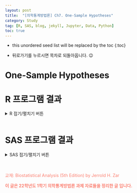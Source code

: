 ```yaml
---
layout: post
title:  "[의학통계방법론] Ch7. One-Sample Hypotheses"
category: Study
tag: [R, SAS, blog, jekyll, Jupyter, Data, Python]
toc: true
---
```

* this unordered seed list will be replaced by the toc
{:toc}

- 뒤로가기를 누르시면 목차로 되돌아옵니다. 😉

# One-Sample Hypotheses

# R 프로그램 결과

<details>
<summary>
R 접기/펼치기 버튼
</summary>
<div markdown="1">

**패키지**
<details>
<summary>
설치된 패키지 접기/펼치기 버튼
</summary>

<div markdown="1">

``` r
getwd()
```

    ## [1] "C:/Biostat"

``` r
library(dplyr)
library(kableExtra)
library(readxl)
library(pwr)
library(PairedData)
```

</div>
</details>

``` r
#모든 시트를 하나의 리스트로 불러오는 함수
read_excel_allsheets <- function(file, tibble = FALSE) {
  sheets <- readxl::excel_sheets(file)
  x <- lapply(sheets, function(X) readxl::read_excel(file, sheet = X))
  if(!tibble) x <- lapply(x, as.data.frame)
  names(x) <- sheets
  x
}
```

## 7장

**7장 연습문제 불러오기**

``` r
#data_chap07에 연습문제 7장 모든 문제 저장
data_chap07 <- read_excel_allsheets("data_chap07.xls")

#연습문제 각각 데이터 생성
for (x in 1:length(data_chap07)){
  assign(paste0('ex7_',c(1:4,13))[x],data_chap07[x])
  }

#연습문제 데이터 형식을 리스트에서 데이터프레임으로 변환
for (x in 1:length(data_chap07)){
  assign(paste0('ex7_',c(1:4,13))[x],data.frame(data_chap07[x]))
  }
```

### EXAMPLE 7.1

![](/study/img/ch7/7-1.png)

``` r
#데이터셋
ex7_1
```

    ##    Temperature
    ## 1         24.3
    ## 2         25.8
    ## 3         24.6
    ## 4         26.1
    ## 5         22.9
    ## 6         25.1
    ## 7         27.3
    ## 8         24.0
    ## 9         24.5
    ## 10        23.9
    ## 11        26.2
    ## 12        24.3
    ## 13        24.6
    ## 14        23.3
    ## 15        25.5
    ## 16        28.1
    ## 17        24.8
    ## 18        23.5
    ## 19        26.3
    ## 20        25.4
    ## 21        25.5
    ## 22        23.9
    ## 23        27.0
    ## 24        24.8
    ## 25        22.9
    ## 26        25.4

> 해당 데이터는 조간 생태계에 서식하는 게의 온도를 측정한 자료이다.

> 조간 생태계의 게의 온도의 평균이 24.3℃ 인지 t검정을 해보려 한다.

>  1) 24.3 데이터가 잘못 들어가 있으므로 제거하여 준다.

``` r
ex7_1 <- ex7_1$Temperature[2:26] #잘못 기입된 데이터로 인하여 수정
```

> 다음은 R 내장 함수로 구한 t-value이다.

``` r
t.test(ex7_1,alternative = c("two.sided"),mu=24.3,conf.level = 0.95)
```

    ## 
    ##  One Sample t-test
    ## 
    ## data:  ex7_1
    ## t = 2.7128, df = 24, p-value = 0.01215
    ## alternative hypothesis: true mean is not equal to 24.3
    ## 95 percent confidence interval:
    ##  24.47413 25.58187
    ## sample estimates:
    ## mean of x 
    ##    25.028

> t-value가 문제와 다르게 나온 것을 볼 수 있다.

> 직접 함수를 작성해서 구하여 보자.

``` r
two_tailed_t_test <- function(x,mu){
  n <- length(x)
  mu <- mu
  xbar <- round(mean(x),2)
  s2 <- round(var(x),2)
  se <- round(sqrt(s2/n),2)
  original_t <- ((mean(x)-mu)/sqrt(var(x)/n))
  t <- round((xbar-mu)/se,3)
  df <- n-1
  alpha <- 0.05
  value <- round(qt(1-(alpha/2),df),3)
  if(t>0){pvalue=2*pt(t,df,lower.tail=F)}
  else{pvalue=2*pt(t,df,lower.tail=T)}
  out <- data.frame(n=n,alpha=alpha,mu=mu,mean=xbar,var=s2,std_err=se,t_statistic=t,original_t=round(original_t,4),df=df,value=value,p_value=round(pvalue,3))
  return(out)
}

two_tailed_t_test(x=ex7_1,mu=24.3)
```

    ##    n alpha   mu  mean var std_err t_statistic original_t df value p_value
    ## 1 25  0.05 24.3 25.03 1.8    0.27       2.704     2.7128 24 2.064   0.012

> 값이 다르게 나온 이유는 반올림의 문제로 보인다.

> t검정 결과를 확인하여 보면 p-value가 0.012로 유의수준 0.05하에
> 귀무가설을 기각한다.

> 그러므로 조간 생태계의 게의 모평균 온도는 24.3℃가 아니라고 할 수 있다.

> 기각역을 그래프로 표현하여보자.

``` r
t <- two_tailed_t_test(ex7_1,mu=24.3)$value
curve(dt(x,24),-3,3,xlab="t",ylab="Density",yaxt='n',main="Hypothesis in Example 7.1 (df=24)")
polygon(c(t,seq(t,3,0.001),t), 
        c(dt(-3,24),dt(seq(t,3,0.001),24),dt(-3,24)),col="#007266",density=30)
polygon(c(-3,seq(-3,-t,0.001),-t), 
        c(dt(-3,24),dt(seq(-3,-t,0.001),24),dt(-3,24)),col="#007266",density = 30)
text(x=-2.064,y=0.1,labels = "-2.064")
text(x=2.064,y=0.1,labels = "2.064")
```

![](/study/img/ch7/unnamed-chunk-7-1.png)

> 다음은 자유도에 따른 t-분포 그래프의 변화이다.

``` r
t <- seq(-4, 4,0.01)
v1 <- 2
v2 <- 4
v3 <- 50
y1 <-(1/sqrt(pi*v1))*(factorial((v1+1)/2-1)/factorial(v1/2-1))*(1+t^2/v1)^(-(v1+1)/2)
y2 <-(1/sqrt(pi*v2))*(factorial((v2+1)/2-1)/factorial(v2/2-1))*(1+t^2/v2)^(-(v2+1)/2)
y3 <-(1/sqrt(pi*v3))*(factorial((v3+1)/2-1)/factorial(v3/2-1))*(1+t^2/v3)^(-(v3+1)/2)
plot(t, y1, type = 'l', col = 'red',xlab = "t",ylab = "Density", yaxt='n',ylim=c(0,0.4))
lines(t, y2, type = 'l', lty=2, col = 'blue')
lines(t, y3, type = 'l', lty=2, col = 'darkgreen')
legend("topright",legend=c("ν=1","ν=2","ν=50"),fil=c("red","blue","darkgreen"))
```

![](/study/img/ch7/unnamed-chunk-8-1.png)

### EXAMPLE 7.2

![](/study/img/ch7/7-2-1.png)
![](/study/img/ch7/7-2-2.png)

``` r
#데이터셋
ex7_2
```

    ##    weightchange
    ## 1           1.7
    ## 2           0.7
    ## 3          -0.4
    ## 4          -1.8
    ## 5           0.2
    ## 6           0.9
    ## 7          -1.2
    ## 8          -0.9
    ## 9          -1.8
    ## 10         -1.4
    ## 11         -1.8
    ## 12         -2.0

> 해당 데이터는 운동 후의 몸무게의 변화량을 측정한 자료이다.

> 운동 후 몸무게의 변화량의 모평균이 0인지 검정하기 위해 t 검정을
> 수행한다.

``` r
t.test(ex7_2$weightchange, mu=0, alternative = "two.sided")
```

    ## 
    ##  One Sample t-test
    ## 
    ## data:  ex7_2$weightchange
    ## t = -1.7981, df = 11, p-value = 0.09964
    ## alternative hypothesis: true mean is not equal to 0
    ## 95 percent confidence interval:
    ##  -1.4456548  0.1456548
    ## sample estimates:
    ## mean of x 
    ##     -0.65

``` r
two_tailed_t_test(ex7_2$weightchange,mu=0)
```

    ##    n alpha mu  mean  var std_err t_statistic original_t df value p_value
    ## 1 12  0.05  0 -0.65 1.57    0.36      -1.806    -1.7981 11 2.201   0.098

> t 검정 결과를 확인하여 보면 p-value가 0.098로 유의수준 0.05하에
> 귀무가설을 기각할 수 없다.

> 그러므로 운동으로 인한 변화량의 모평균은 0이 아니라고 할 수 없다.

> 기각역을 그래프로 표현하여보자.

``` r
t <- two_tailed_t_test(ex7_2$weightchange,mu=0)$value
curve(dt(x,11),-3,3,xlab="t",ylab="Density",yaxt='n',main="Hypothesis in Example 7.2 (df=11)")
polygon(c(t,seq(t,3,0.001),t), 
        c(dt(-3,11),dt(seq(t,3,0.001),11),dt(-3,11)),col="#007266",density=30)
polygon(c(-3,seq(-3,-t,0.001),-t), 
        c(dt(-3,11),dt(seq(-3,-t,0.001),11),dt(-3,11)),col="#007266",density = 30)
text(x=-2.201,y=0.1,labels = "-2.201")
text(x=2.201,y=0.1,labels = "2.201")
```

![](/study/img/ch7/unnamed-chunk-12-1.png)

### EXAMPLE 7.3

![](/study/img/ch7/7-3.png)

``` r
#데이터셋
ex7_3
```

    ##    weightchange
    ## 1           0.2
    ## 2          -0.5
    ## 3          -1.3
    ## 4          -1.6
    ## 5          -0.7
    ## 6           0.4
    ## 7          -0.1
    ## 8           0.0
    ## 9          -0.6
    ## 10         -1.1
    ## 11         -1.2
    ## 12         -0.8

> 해당 데이터는 약물을 복용 후 몸무게의 증감이 있는지를 기록한 자료이다.

> 약물 복용 후 몸무게의 증감의 모평균이 0보다 큰지 아닌지 알아보기 위해
> t 검정을 수행한다.

> 다음은 R 내장 함수로 구한 단측 검정이다.

``` r
t.test(ex7_3, alternative = c("less"), mu=0, conf.level = 0.95)
```

    ## 
    ##  One Sample t-test
    ## 
    ## data:  ex7_3
    ## t = -3.3285, df = 11, p-value = 0.003364
    ## alternative hypothesis: true mean is less than 0
    ## 95 percent confidence interval:
    ##        -Inf -0.2801098
    ## sample estimates:
    ##  mean of x 
    ## -0.6083333

> 직접 함수를 작성해서 구하여 보자.

``` r
one_tailed_t_test <- function(x,mu){
  n <- length(x)
  mu <- mu
  xbar <- round(mean(x),2)
  s2 <- round(var(x),2)
  se <- round(sqrt(s2/n),2)
  original_t <- ((mean(x)-mu)/sqrt(var(x)/n))
  t <- round((xbar-mu)/se,3)
  df <- n-1
  alpha <- 0.05
  value <- round(qt(1-(alpha),df),3)
  if(t>0){pvalue=pt(t,df,lower.tail=F)}
  else{pvalue=pt(t,df,lower.tail=T)}
  out <- data.frame(n=n,alpha=alpha,mu=mu,mean=xbar,var=s2,std_err=se,t_statistic=t,original_t=round(original_t,4),df=df,value=value,p_value=round(pvalue,3))
  return(out)
}

one_tailed_t_test(ex7_3$weightchange,mu=0)
```

    ##    n alpha mu  mean var std_err t_statistic original_t df value p_value
    ## 1 12  0.05  0 -0.61 0.4    0.18      -3.389    -3.3285 11 1.796   0.003

> t 검정 결과를 확인하여 보면 t 검정통계량값은 -3.3285 이며, p-value는
> 0.003로 유의수준 0.05하에 귀무가설을 기각할 수 있다.

> 따라서 살을 빼기 위한 목적으로의 약을 복용했을 때 몸무게의 변화량의
> 모평균이 0이 아니라고 할 수 있다.

> 기각역을 그린 t 분포는 다음과 같다.

``` r
t <- one_tailed_t_test(ex7_3$weightchange,mu=0)$value
curve(dt(x,11),-3,3,xlab="t",ylab="Density",yaxt='n',main="Hypothesis in Example 7.3 (df=11)")
polygon(c(-3,seq(-3,-t,0.001),-t),
        c(dt(-3,11),dt(seq(-3,-t,0.001),11),dt(-3,11)),col="#007266",density = 30)
text(x=-1.796,y=0.12,labels = "-1.796")
```

![](/study/img/ch7/unnamed-chunk-16-1.png)

### EXAMPLE 7.4

![](/study/img/ch7/7-4.png)

``` r
#데이터셋
ex7_4
```

    ##   gastricjuice
    ## 1         42.7
    ## 2         43.4
    ## 3         44.6
    ## 4         45.1
    ## 5         45.6
    ## 6         45.9
    ## 7         46.8
    ## 8         47.6

> 해당 데이터는 약물이 위액에 용해시간을 측정한 자료로, 용해 시간의 평균이 45초보다 낮은지 아닌지를 검정하기 위해 t 검정을 수행한다.

``` r
t.test(ex7_4$gastricjuice,mu=45,alternative = "greater")
```

    ## 
    ##  One Sample t-test
    ## 
    ## data:  ex7_4$gastricjuice
    ## t = 0.36647, df = 7, p-value = 0.3624
    ## alternative hypothesis: true mean is greater than 45
    ## 95 percent confidence interval:
    ##  44.11393      Inf
    ## sample estimates:
    ## mean of x 
    ##   45.2125

``` r
one_tailed_t_test(ex7_4$gastricjuice,mu=45)
```

    ##   n alpha mu  mean  var std_err t_statistic original_t df value p_value
    ## 1 8  0.05 45 45.21 2.69    0.58       0.362     0.3665  7 1.895   0.364

> t 검정 결과를 확인하여 보면 t 검정통계량값은 0.362 이며, p-value는 0.364로 유의수준 0.05하에 귀무가설을 기각할 수 없다.

> 그러므로 약물이 위액에 용해되는 시간의 모평균이 45초보다 크다고 할 수 없다.

> 기각역을 그린 t 분포는 다음과 같다.

``` r
t <- one_tailed_t_test(ex7_4$gastricjuice,mu=45)$value
curve(dt(x,7),-3,3,xlab="t",ylab="Density",yaxt='n',main="Hypothesis in Example 7.4 (df=7)")
polygon(c(t,seq(t,3,0.001),t),
        c(dt(-3,7),dt(seq(t,3,0.001),7),dt(-3,7)),col="#007266",density=30)
text(x=1.895,y=0.12,labels = "1.895")
```

![](/study/img/ch7/unnamed-chunk-20-1.png)

### EXAMPLE 7.5

![](/study/img/ch7/7-5.png)

``` r
t.test(ex7_1,alternative = c("two.sided"),conf.level = 0.95)
```

    ## 
    ##  One Sample t-test
    ## 
    ## data:  ex7_1
    ## t = 93.263, df = 24, p-value < 2.2e-16
    ## alternative hypothesis: true mean is not equal to 0
    ## 95 percent confidence interval:
    ##  24.47413 25.58187
    ## sample estimates:
    ## mean of x 
    ##    25.028

``` r
t.test(ex7_1,alternative = c("two.sided"),conf.level = 0.99)
```

    ## 
    ##  One Sample t-test
    ## 
    ## data:  ex7_1
    ## t = 93.263, df = 24, p-value < 2.2e-16
    ## alternative hypothesis: true mean is not equal to 0
    ## 99 percent confidence interval:
    ##  24.27741 25.77859
    ## sample estimates:
    ## mean of x 
    ##    25.028

> 95% 신뢰구간이란 100번의 표본추출을 통해 각각의 신뢰구간을 구했을 때 실제 모집단의 평균이 그 안에 포함될 경우가 95번 정도임을 말하며,

> 99% 신뢰구간이란 100번의 표본추출을 통해 각각의 신뢰구간을 구했을 때 실제 모집단의 평균이 그 안에 포함될 경우가 99번 정도임을 말한다.

> 이를 바탕으로 추론해볼 수 있는 사실은 신뢰구간이 넓어질수록 그 신뢰구간이 모평균을 포함하는 경우의 수가 많아질 것이라고 예측해볼 수 있으며 이는 실제 위의 95%, 99% 신뢰구간을 통해 확인할 수 있다.

> 95% 신뢰구간은 mu=24.3를 포함하지 않으나, 매우 작은 값으로 ci에 포함되지 않는 것이기에 샘플 규모를 키우면 ci에 포함될 가능성이 있다.

> 즉, 95%, 99% ci 모두 mu=24.3 포함하는 것으로 해석하여 귀무가설은 기각하지 못한다.

> 따라서 체온 변화의 모평균은 24.3도가 아니라고 할 수 없다.

### EXAMPLE 7.6

![](/study/img/ch7/7-6.png)

> Example 7.1 데이터에 게를 추가하여 예측구간을 구하여 보겠다.

> 다음은 8개의 추가 데이터가 생길 때의 모평균의 예측구간을 나타낸다.

``` r
n <- length(ex7_1)
M <- mean(ex7_1)
V <- var(ex7_1)
SR <- sqrt((V/8)+(V/25))
a = 1-(0.05/2)

L <- M-(qt(a, df=n-1)*SR)
R <- M+(qt(a, df=n-1)*SR)
cat(" Mean = ",M,"℃","\n","Std.Err = ",SR,"℃","\n", "df = ",n-1,"\n","95% confidence interval = [",round(L,2),",",round(R,2),"]")
```

    ##  Mean =  25.028 ℃ 
    ##  Std.Err =  0.5450427 ℃ 
    ##  df =  24 
    ##  95% confidence interval = [ 23.9 , 26.15 ]

> 이번엔 1개의 추가 데이터가 생길 때의 모평균의 예측구간을 확인하여
> 보자.

``` r
n <- length(ex7_1)
M <- mean(ex7_1)
V <- var(ex7_1)
SR <- sqrt((V/1)+(V/25))
a = 1-(0.05/2)

L <- M-(qt(a, df=n-1)*SR)
R <- M+(qt(a, df=n-1)*SR)
cat(" Mean = ",M,"℃","\n","Std.Err = ",SR,"℃","\n", "df = ",n-1,"\n","95% confidence interval = [",round(L,2),",",round(R,2),"]")
```

    ##  Mean =  25.028 ℃ 
    ##  Std.Err =  1.368375 ℃ 
    ##  df =  24 
    ##  95% confidence interval = [ 22.2 , 27.85 ]

| Number of Added sample | L1    | L2    |
|:-----------------------|:------|:------|
| 8                      | 23.91 | 26.15 |
| 1                      | 22.21 | 27.85 |

> m=8일 때 예측구간은 (23.91, 26.15)이고 m=1일 때 예측구간은 (22.21, 27.85)이다. 

> 이를 보면 관측치가 많아질 수록 신뢰구간이 짧아지는 것을 확인할 수 있다. 

### EXAMPLE 7.7

![](/study/img/ch7/7-7.png)

> 95% 신뢰구간의 길이가 0.5보다 길지 않도록 하려면 d=0.25, α=0.05로 설정해야 하고, Example7_3을 통해 구한 분산은 0.4008이다.

> 정규분포를 따르는 표본의 분산을 구할 수 있다면 원하는 정밀도에 필요한 표본 크기를 다음의 식을 통하여 추정할 수 있다.

$$
n =\ \frac{s^2t^2_\frac{\alpha}{2},_\nu}{d^2}
$$

> 하지만 이 공식에서 우리는 자유도 값을 모르기 때문에(표본 크기를 모르기 때문) 반복적인 과정을 통해서 가정한 n값과 실제 결과로 나온 표본의 크기가 가장 잘 일치하는 값을 찾아야한다.

> 우선 Example 7.3의 데이터를 사용하여 n=40부터 대입하여 보자.

> ceilng() 함수를 사용하여 나온 결과보다 크거나 같은 정수를 나오게 하였다. 

``` r
d=0.25
a = 1-(0.05/2)

n1 <- ceiling((var(ex7_3$weightchange)*(qt(0.975, df=40-1))^2)/d^2) # n=40
cat(" nessesary sample size = 40, n = ",n1)
```

    ##  nessesary sample size = 40, n =  27

> 최대정밀도가 0.25이고 표본 40개 필요하다고 했을 때 n=27로 27보다 커야하므로 n=27을 다시 대입하여 보자.

``` r
n2 <- ceiling((var(ex7_3$weightchange)*(qt(0.975, df=27-1))^2)/d^2) # n=27
cat("nessesary sample size = 27, n = ",n2)
```

    ## nessesary sample size = 27, n =  28

> 표본이 27일 때에는 n=28로 specific 한 신뢰구간을 얻기 위해서는 28 이상의 표본이 필요하다.

### EXAMPLE 7.8

![](/study/img/ch7/7-8.png)

> Example 7.2 데이터를 사용해서 귀무가설 $$H_0: \mu \ = \mu_0$$ 를 기각할 수 있는 최소 표본크기를 계산해보도록한다.
  
> $$\alpha=0.05,\ \beta=0.10,\ \delta =1.0$$ 가 주어져 있다고 하자. Example 7.2의 $$s^2=1.5682$$ 이다.

> 샘플 사이즈를 구하는 공식은 다음과 같다.

$$
\begin{aligned}
n=\frac{s^2}{\delta^2}(t_{\alpha,\nu}\ +\ t_{\beta (1), \nu})^2
\end{aligned}
$$

> 먼저 샘플 사이즈가 20이 필요하다고 가정하면 다음과 같다.

``` r
d<-1.0
var<-round(var(ex7_2$weightchange),4)
t005<-round(qt(0.025, df=19, lower.tail=F),3)
t01<-round(qt(0.1, df=19, lower.tail=F),3)
n1 <- round((var/(d)^2)*(t005+t01)^2,1)
n1
```

    ## [1] 18.4

> 이제 추정에 필요한 샘플 사이즈가 19라고 하자.

``` r
d<-1.0
var<-round(var(ex7_2$weightchange),4)
t005<-round(qt(0.025, df=18, lower.tail=F),3)
t01<-round(qt(0.1, df=18, lower.tail=F),3)
n2 <- round((var/(d)^2)*(t005+t01)^2,1)
n2
```

    ## [1] 18.5

``` r
cat(" sample size가 20 일때 필요한 최소 표본수 =",ceiling(n1),"\n","sample size가 19 일때 필요한 최소 표본수 =", ceiling(n2))
```

    ##  sample size가 20 일때 필요한 최소 표본수 = 19 
    ##  sample size가 19 일때 필요한 최소 표본수 = 19

> 샘플 사이즈를 처음에는 20으로 했었고 19로도 해본 결과 최소로 필요한 표본의 수는 각각 18.4와 18.5로 산출되었다. 

> 그러므로 $$\alpha=0.05,\ \beta=0.10,\ \delta =1.0$$ 로 주어졌을 때 귀무가설 $$H_0 : \mu_0 = \mu$$을 기각할 필요한 최소의 표본수는 19개이다. 

> pwr.t.test() 함수를 사용했을 때에도 같은 결과가 나온다.

``` r
library(pwr)

dd <- 1/sqrt(var(ex7_2$weightchange)) #effect size

pwr.t.test(n=,d=dd, sig.level=0.05, power=0.90, type="one.sample")
```

    ## 
    ##      One-sample t test power calculation 
    ## 
    ##               n = 18.5056
    ##               d = 0.7985494
    ##       sig.level = 0.05
    ##           power = 0.9
    ##     alternative = two.sided

### EXAMPLE 7.9

![](/study/img/ch7/7-9.png)

> Example 7.8에서는 양측 t-test를 검정할 때 smallest difference 인 $delta$ 를 알고있었다. 

> 만약 $\delta$ 가 주어져 있지 않고 $n$만 주어져있을 때 $\delta$ 를 구하는 과정은 다음과 같다.   

``` r
p<-pwr.t.test(n=25, sig.level = 0.05, power=0.90, type="one.sample", alternative="two.sided")

(p$d)*sd(ex7_2$weightchange)
```

    ## [1] 0.8464156

$$
\begin{aligned}
\delta&=\sqrt{\frac{s^2}{n}}(t_\alpha,_\nu+t_{\beta(1)},_\nu)\\
 &= \sqrt{\frac{1.5682}{25}}(t_{0.05(2),24} + t_{0.10(1),24}) \\
&= (0.25)(2.064+1.318) \\
&= 0.85\ g
\end{aligned}
$$    

> 그러므로 표본수가 25, 유의수준 0.05, 검정력이 0.9일 때 최소 유의차는 양측검정에서 0.85이다.

### EXAMPLE 7.10

![](/study/img/ch7/7-10.png)

> 이 예제의 경우 가설 $H_0 : \mu =0$에 대한 t-test의 검정력을 추정하는 문제로 아래와 같은 식을 통해 β값을 찾을 수 있다.

$$
t_{\beta (1), \nu}=\frac{\delta}{\sqrt{\frac{s^2}{n}}}-t_{\alpha, \nu}
$$

> 주어진 조건($n=15,\ ν=14,\  α=0.05,\ t_{0.05(2),14}=2.145,\ s^2=1.5682,\ δ=1.0$)을 대입하여 $t_{β(1),14}$ 값을 구해보면 0.948이 나오고 이를 바탕으로 t분포표를 이용해 β값을 구해낼 수 있다. 

``` r
n <- 15
var <- round(var(ex7_2$weightchange),4)
t005 <- round(qt(0.025, df=14, lower.tail=F),3)
beta<-round(1.0/(sqrt(var/n))-t005,3)
beta
```

    ## [1] 0.948

> t분포표에서 찾아보면 0.948 값은 df=14일 때 α=0.1과 α=0.25사이에 있는 값임을 확인할 수 있다.

> 이를 pwr.t.test() 함수를 사용해서 구해보면 다음과 같다.

``` r
pwr.t.test(n=15, d=1, sig.level = 0.05, power=, type="one.sample")
```

    ## 
    ##      One-sample t test power calculation 
    ## 
    ##               n = 15
    ##               d = 1
    ##       sig.level = 0.05
    ##           power = 0.9490865
    ##     alternative = two.sided

> $\delta=1.0$이 아닌 계산을 통한 정확한 값은 다음과 같다.

``` r
d <- 1/sqrt(var(ex7_2$weightchange)) #exact effect size
pwr_test<-pwr.t.test(n=15,d=d, sig.level=0.05, power=, type="one.sample", alternative="two.sided")
round(pwr_test$power,2)
```

    ## [1] 0.82

> pwr.test결과에서 좀 더 정확한 검정력을 보면 power=0.82로 1-power=0.18임을 알 수 있고 따라서 β=0.18임을 알 수 있다.

### EXAMPLE 7.11

![](/study/img/ch7/7-11-1.png)
![](/study/img/ch7/7-11-2.png)

``` r
one_tailed_chi2_test <- function(x,sig,up_or_down){
  n <- length(x)
  sig <- sig
  df <- n-1
  ss <- round(var(x)*df,4)
  s2 <- round(var(x),4)
  chis <- round(ss/sig,3)
  df <- n-1
  alpha <- 0.05
  if (up_or_down == "up"){chi2 = round(qchisq((1-alpha),df),3) }
  else { chi2 = round(qchisq((alpha),df),3)}
  if(chis < chi2){decision="Not reject H0"}
  else{decision="Reject H0"}
  out <- data.frame(SS=ss,df,s2,chis,chi2,decision)
  return(out)
}

one_tailed_chi2_test(ex7_4$gastricjuice,1.5,up_or_down = "up")%>%
  kbl(caption = "Result of Hypothesis") %>%
  kable_styling(bootstrap_options = c("striped", "hover", "condensed", "responsive"))
```

<table class="table table-striped table-hover table-condensed table-responsive" style="margin-left: auto; margin-right: auto;">
<caption>
Result of Hypothesis
</caption>
<thead>
<tr>
<th style="text-align:right;">
SS
</th>
<th style="text-align:right;">
df
</th>
<th style="text-align:right;">
s2
</th>
<th style="text-align:right;">
chis
</th>
<th style="text-align:right;">
chi2
</th>
<th style="text-align:left;">
decision
</th>
</tr>
</thead>
<tbody>
<tr>
<td style="text-align:right;">
18.8287
</td>
<td style="text-align:right;">
7
</td>
<td style="text-align:right;">
2.6898
</td>
<td style="text-align:right;">
12.552
</td>
<td style="text-align:right;">
14.067
</td>
<td style="text-align:left;">
Not reject H0
</td>
</tr>
</tbody>
</table>

$$
\begin{aligned}
H_0 &: \sigma^2 \leq 1.5\ sec^2\\
H_1 &: \sigma^2 > 1.5\ sec^2
\end{aligned}
$$

> 가설 검정 결과 $SS=18.8281$ 이고 카이제곱 검정통계량 $\chi^2=12.552$ 이며 유의수준 0.05 아래에서 검정통계량 값이 기각역인 $\chi_{0.05,7}^2=14.067$ 에 포함되지 않아 귀무가설 $H_0 : \sigma^2 \leq 1.5\ sec^2$ 를 기각할 수 없다.

> 다음은 PairedTest 패키지에 있는 Var.test를 통해 가설검정을 수행한 결과이다.

``` r
library(PairedData)
Var.test(ex7_4$gastricjuice,ratio=1.5,alternative = "greater")
```

    ## 
    ##  One-sample variance test
    ## 
    ## data:  x
    ## X-squared = 12.552, df = 7, p-value = 0.08379
    ## alternative hypothesis: true variance is greater than 1.5
    ## 95 percent confidence interval:
    ##  1.338492      Inf
    ## sample estimates:
    ## variance 
    ## 2.689821

> 위의 결과에서 p-value=0.08379로 유의수준 0.05보다 커서 귀무가설을 기각할 수 없다. 

> 그러므로 해당 데이터의 모분산이 1.5 sec2 보다 크다는 증거가 부족하다.

> 기각역을 그린 카이제곱 분포는 다음과 같다.

``` r
c <- one_tailed_chi2_test(ex7_4$gastricjuice,1.5,up_or_down = "up")$chi2
cc <- one_tailed_chi2_test(ex7_4$gastricjuice,1.5,up_or_down = "up")$chis
curve(dchisq(x,7),0,25,xlab=expression(chi^2),ylab="",yaxt='n',main="Hypothesis in Example 7.11 (df=7)")
polygon(c(cc,seq(cc,25,0.001),cc), #기각역
        c(dchisq(0,7),dchisq(seq(cc,25,0.001),7),dchisq(0,25)),col="#007266",density=30)
polygon(c(c,seq(c,25,0.001),c), 
        c(dchisq(0,7),dchisq(seq(c,25,0.001),7),dchisq(0,25)),col="#ffffb3",density=30)
# polygon(c(-3,seq(-3,-t,0.001),-t), 
#         c(dt(-3,24),dt(seq(-3,-t,0.001),24),dt(-3,24)),col="deeppink",density = 30)
text(x=14.067,y=0.025,labels = "14.067")
text(x=12.552,y=0.036,labels = "12.552")
text(x=20, y=0.1, expression(chi^2 == paste(frac(SS, sigma[0]^2), " ",)), cex = 1.5)
```

![](/study/img/ch7/unnamed-chunk-37-1.png)

### EXAMPLE 7.12

![](/study/img/ch7/7-12.png)

> 앞의 예제에서는 Example 7.4데이터를 이용하여 모분산에 대한 가설검정을 하였다. 

> 그렇다면 유의수준 5% 하에서 0.90의 검정력을 가지고 귀무가설 $H_0 : \sigma^2 \leq 1.50\ sec^2$ 을 기각하기 위해서는 얼만큼의 표본이 필요할지 Sample size를 구해보도록 한다.

> Example 7.4에서 해당 데이터의 $s^2=2.6898\ sec^2$을 알고있다. 

> 모분산 $\sigma_0^2=1.75\ sec^2$ 를 알고있다고 가정하면 $\frac{\sigma_0^2}{s^2}=0.558$ 임을 알 수 있다.  
  
> $\alpha=0.05,\ 1-\beta=0.90$ 으로 주어져 있을 때 필요한 최소의 표본수를 구하는 공식은 다음과 같다.

$$
\begin{aligned}
\frac{\chi_{1-\beta, \nu}^2}{\chi_{\alpha, \nu}^2}=\frac{\sigma_0^2}{s^2}
\end{aligned}
$$
  
> Example 7.11에 따르면 $s^2$=2.6898이고, $\sigma_0^2$=1.75 $sec^2$ 이므로 $\frac{\sigma_0^2}{s^2}=0.558$이다. 

> 위 식을 만족하기 위한 n을 찾기 위해 먼저 n=30 을 가정하고 좌변을 계산해보면 다음과 같다.

$$
\begin{aligned}
\frac{\chi_{0.90,29}^2}{\chi_{0.05,29}^2}= \frac{19.768}{42.557}=0.465
\end{aligned}
$$

``` r
alpha<-0.05
beta<-0.1
n1<-30
chi_1<-round(qchisq((beta),(n1-1)),3)
chi_2<-round(qchisq((1-alpha),(n1-1)),3)
cat("If n=30, ratio =",ratio<-round(chi_1/chi_2,3))
```

    ## If n=30, ratio = 0.465

> 0.456 < 0.558 이므로 가정했던 n값 30이 너무 작다는 것을 알 수 있고, 따라서 n=50 으로 가정하여 다시 좌변을 계산해보면 다음과 같다.

$$
\begin{aligned}
\frac{\chi_{0.90,49}^2}{\chi_{0.05,49}^2}= \frac{36.818}{66.339}=0.555
\end{aligned}
$$

``` r
n2<-50
chi_1<-round(qchisq((beta),(n2-1)),3)
chi_2<-round(qchisq((1-alpha),(n2-1)),3)
cat("If n=50, ratio =",ratio<-round(chi_1/chi_2,3))
```

    ## If n=50, ratio = 0.555

> 0.555 역시 0.558 보다는 약간 작은 수치이므로 n을 더 키워서 n=55 로 가정하여 다시 좌변을 계산해보면 다음과 같다.

$$
\begin{aligned}
\frac{\chi_{0.90,54}^2}{\chi_{0.05,54}^2}= \frac{41.183}{70.153}=0.571
\end{aligned}
$$

``` r
n3<-55
chi_1<-round(qchisq((beta),(n3-1)),3)
chi_2<-round(qchisq((1-alpha),(n3-1)),3)
cat("If n=55, ratio =",ratio<-round(chi_1/chi_2,3))
```

    ## If n=55, ratio = 0.571

> 하지만 이 경우 ratio값이 0.571로 0.558 보다 커졌기 때문에 다시 n=51 로 가정하고 다시 좌변을 계산해보면 0.558과 일치하는 것을 볼 수 있다.

$$
\begin{aligned}
\frac{\chi_{0.90,50}^2}{\chi_{0.05,50}^2}= \frac{37.689}{67.505}=0.558
\end{aligned}
$$

``` r
n4 <- 51
chi_1 <- round(qchisq(beta,n4-1), 3)
chi_2 <- round(qchisq(1-alpha, n4-1), 3)
cat("If n = 51, then ratio =", ratio <- round(chi_1/chi_2, 3))
```

    ## If n = 51, then ratio = 0.558

> 따라서 특정 검정력(power=0.9)에서 $H_0 : \sigma^2 \leq \sigma_0^2$ versa $H_A : \sigma^2 > \sigma_0^2$ 을 수행하기 위해 필요한 최소한의 표본크기는 51 이라는 사실을 알 수 있다.

### EXAMPLE 7.13

![](/study/img/ch7/7-13.png)

> 데이터가 정규성을 따르지 않거나 데이터의 분포를 모르고 1 sample일 때 비모수적 검정으로 Wilcoxon singed rank test를 사용할 수 있다.

> 중위수 주변의 대칭성 검정을 하기 위해 Example 6.7 데이터를 사용하여 검정을 해보도록 한다.

``` r
height = seq(63,76,1)
freq = c(2,2,3,5,4,6,5,8,7,7,10,6,3,2)
ex7_13 = rep(height, freq)
shapiro.test(ex7_13) 
```

    ## 
    ##  Shapiro-Wilk normality test
    ## 
    ## data:  ex7_13
    ## W = 0.96455, p-value = 0.04485

> Shapiro-wilk test를 통해 정규성을 검정해 본 결과 p-value가 0.045로 유의수준 0.05보다 작기 때문에 데이터가 정규분포를 따른다는 귀무가설을 기각하고 비모수적 검정을 진행하였다.

``` r
wilcox.test(ex7_13, mu=70.5, paired=F, alternative="two.sided", conf.level=0.95, correct=T)
```

    ## 
    ##  Wilcoxon signed rank test with continuity correction
    ## 
    ## data:  ex7_13
    ## V = 1153, p-value = 0.6011
    ## alternative hypothesis: true location is not equal to 70.5

> Wilcoxon singed rank test 결과를 살펴보면 p-value가 0.6011로 유의수준 0.05보다 크기 때문에 귀무가설을 기각할 수 없고 따라서 데이터는 중앙값을 중심으로 대칭적으로 분포되어 있다고 볼 수 있다.

</div>
</details>

<br/>

# SAS 프로그램 결과

<details>
<summary>
SAS 접기/펼치기 버튼
</summary>
<div markdown="1">

```python
import saspy #SAS출력 코드
```

winlocal 입력

## 7장


</div>
</details>

<br/>

<br/>

<font color='#fb8072'>교재: Biostatistical Analysis (5th Edition) by Jerrold H. Zar</font><br/>

<font color='#fb8072'> **이 글은 22학년도 1학기 의학통계방법론 과제 자료들을 정리한 글 입니다.** </font>